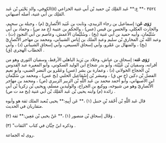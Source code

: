 ٣٥٢٤ -** ع:** عَبد المَلِك بْن حميد بْن أَبي غنية الخزاعي (٥)الكوفي، والد يَحْيَى بْن عَبد المَلِك بن أَبي غنية، أصله أصبهاني.

**رَوَى عَن:** إسماعيل بن رجاء الزبيدي، وثابت بن عُبَيد الأَنْصارِيّ (م) ، وجبلة بن سحيم، والحارث العكلي، والحسن بن قيس (عس) ، والحكم بن عتيبة (خ مد س) ، وحماد بن أَبي سُلَيْمان، وأبيه حميد بن أَبي غنية (بخ) ، وسُلَيْمان الأعمش، وعاصم بن أَبي النجود (ت) ، وعبد الله بْن المخارق بْن سليم وعبد الملك بن إياس الشيباني، ومحمد بن مهاجر الأَنْصارِيّ (بخ) ، والمنهال بن عَمْرو، وأبي إسحاق السبيعي، وأبي إسحاق الشيباني (د) ، وأبي الخطاب الهجري (ق) .

**رَوَى عَنه:** إسحاق بن عياش، وخلاد بن يَزِيدَ الباهلي الأرقط، وسفيان الثوري وهو من أقرانه، وسفيان بْن عُيَيْنَة، وأبو بدر شجاع ابن الوليد السكوني، وأبو المغيرة عبد القدوس بْن الحجاج الخولاني (د) ، وعمارة بن بشر (عس) وعَمْرو بن النضر الضبي، وأبو نعيم الفضل بْن دكين (خ س ق) ، ومبشر بْن إِسْمَاعِيل الحلبي (بخ عس) ، ومحمد بن سُلَيْمان ابن الأصبهاني، وأبو أحمد محمد بن عَبد اللَّهِ بْن الزبير الزبيري (ص) ، ومحمد بن مهاجر الأَنْصارِيّ وهو من شيوخه، ووكيع بن الجراح، والوليدبن مسلم، ويحيى بْن زكريا بْن أَبي زائدة (م) وابنه يحيى بْن عَبد المَلِك بْن أَبي غنية (بخ مد ت ص) .

قال عَبد اللَّهِ بْن أَحْمَد بْنِ حنبل (١) ،** عَن أَبِيهِ:** يحيى بْنعبد الملك ثقة هو وأبوه متقاربان في الحديث.

وَقَال إسحاق بْن منصور (١) ،** عَنْ يحيى بْن مَعِين:** ثقة (٢) .

وذكره ابنُ حِبَّان في كتاب "الثقات" (٣) .

روى له الجماعة.